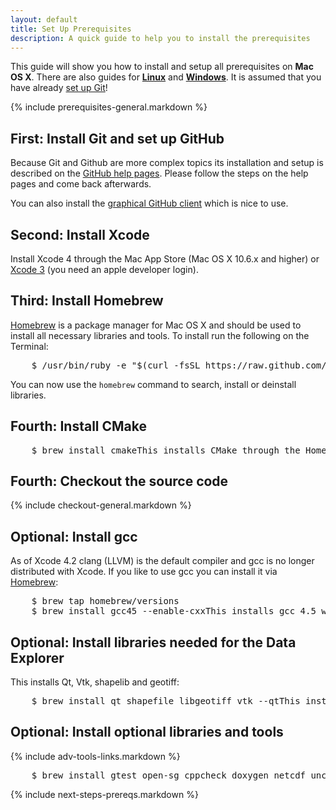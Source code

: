```yaml
---
layout: default
title: Set Up Prerequisites
description: A quick guide to help you to install the prerequisites
---
```


<p class="intro">This guide will show you how to install and setup all prerequisites on <strong>Mac OS X</strong>. There are also guides for <strong><a href="{{site.baseurl}}/linux-prerequisites">Linux</a></strong> and <strong><a href="{{site.baseurl}}/win-prerequisites">Windows</a></strong>. It is assumed that you have already <a href="https://help.github.com/articles/set-up-git">set up Git</a>!</p>

{% include prerequisites-general.markdown %}

## <span class="step">First:</span> Install Git and set up GitHub ##

Because Git and Github are more complex topics its installation and setup is
described on the [GitHub help pages](https://help.github.com/articles/set-up-git).
Please follow the steps on the help pages and come back afterwards.

You can also install the [graphical GitHub client](http://mac.github.com/) which is nice to use.

## <span class="step">Second:</span> Install Xcode ##

Install Xcode 4 through the Mac App Store (Mac OS X 10.6.x and higher) or [Xcode 3](http://connect.apple.com/cgi-bin/WebObjects/MemberSite.woa/wo/5.1.17.2.1.3.3.1.0.1.1.0.3.1.3.3.1) (you need an apple developer login).

## <span class="step">Third:</span> Install Homebrew ##

[Homebrew][homebrew] is a package manager for Mac OS X and should be used to install all necessary libraries and tools. To install run the following on the Terminal:

<pre class="terminal bootcamp">
	<span class="codeline">$ /usr/bin/ruby -e "$(curl -fsSL https://raw.github.com/gist/323731)"<span>This installs Homebrew</span></span>
</pre>

You can now use the `homebrew` command to search, install or deinstall libraries.

## <span class="step">Fourth:</span> Install CMake ##

<pre class="terminal bootcamp">
	<span class="codeline">$ brew install cmake<span>This installs CMake through the Homebrew package manager</span></span>
</pre>

## <span class="step">Fourth:</span> Checkout the source code ##

{% include checkout-general.markdown %}

## <span class="step">Optional:</span> Install gcc ##

As of Xcode 4.2 clang (LLVM) is the default compiler and gcc is no longer distributed with Xcode. If you like to use gcc you can install it via [Homebrew][homebrew]:

<pre class="terminal bootcamp">
	<span class="codeline">$ brew tap homebrew/versions</span>
	<span class="codeline">$ brew install gcc45 --enable-cxx<span>This installs gcc 4.5 with C++ enabled</span></span>
</pre>

## <span class="step">Optional:</span> Install libraries needed for the Data Explorer ##

This installs Qt, Vtk, shapelib and geotiff:

<pre class="terminal bootcamp">
	<span class="codeline">$ brew install qt shapefile libgeotiff vtk --qt<span>This installs libraries through the Homebrew package manager</span></span>
</pre>

## <span class="step">Optional:</span> Install optional libraries and tools ##

{% include adv-tools-links.markdown %}

<pre class="terminal bootcamp">
	<span class="codeline">$ brew install gtest open-sg cppcheck doxygen netcdf uncrustify<span>This installs libraries through the Homebrew package manager</span></span>
</pre>

{% include next-steps-prereqs.markdown %}

[homebrew]: http://mxcl.github.com/homebrew/